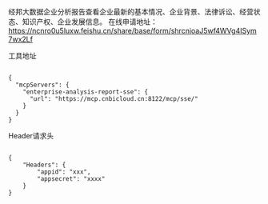 经邦大数据企业分析报告查看企业最新的基本情况、企业背景、法律诉讼、经营状态、知识产权、企业发展信息。
在线申请地址：https://ncnro0u5luxw.feishu.cn/share/base/form/shrcnjoaJ5wf4WVg4ISym7wx2Lf

工具地址
<pre><code>
{
  "mcpServers": {
    "enterprise-analysis-report-sse": {
      "url": "https://mcp.cnbicloud.cn:8122/mcp/sse/"
    }
  }
}
</code></pre>
Header请求头
<pre><code>
{
    "Headers": {
        "appid": "xxx",
        "appsecret": "xxxx"
    }
}
</code></pre>